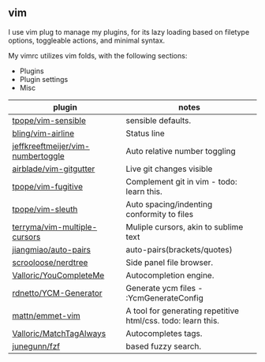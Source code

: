 ## vim 

I use vim plug to manage my plugins, for its lazy loading based on filetype options, toggleable actions, and minimal syntax.

My vimrc utilizes vim folds, with the following sections:
- Plugins
- Plugin settings
- Misc

plugin | notes
----|-----
[tpope/vim-sensible](https://github.com/tpope/vim-sensible) |  sensible defaults. 
[bling/vim-airline](https://github.com/bling/vim-airline) |  Status line 
[jeffkreeftmeijer/vim-numbertoggle](https://github.com/jeffkreeftmeijer/vim-numbertoggle) |  Auto relative number toggling 
[airblade/vim-gitgutter](https://github.com/airblade/vim-gitgutter) |  Live git changes visible 
[tpope/vim-fugitive](https://github.com/tpope/vim-fugitive) |  Complement git in vim - todo: learn this. 
[tpope/vim-sleuth](https://github.com/tpope/vim-sleuth) |  Auto spacing/indenting conformity to files 
[terryma/vim-multiple-cursors](https://github.com/terryma/vim-multiple-cursors) |  Muliple cursors, akin to sublime text 
[jiangmiao/auto-pairs](https://github.com/jiangmiao/auto-pairs) |  auto-pairs(brackets/quotes) 
[scrooloose/nerdtree](https://github.com/scrooloose/nerdtree) |  Side panel file browser. 
[Valloric/YouCompleteMe](https://github.com/Valloric/YouCompleteMe) |  Autocompletion engine. 
[rdnetto/YCM-Generator](https://github.com/rdnetto/YCM-Generator) |  Generate ycm files - :YcmGenerateConfig 
[mattn/emmet-vim](https://github.com/mattn/emmet-vim) |  A tool for generating repetitive html/css. todo: learn this. 
[Valloric/MatchTagAlways](https://github.com/Valloric/MatchTagAlways) |  Autocompletes tags. 
[junegunn/fzf](https://github.com/junegunn/fzf) |  based fuzzy search. 
